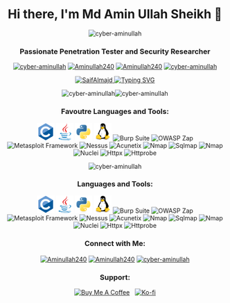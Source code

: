 <h1 align="center">Hi there, I'm Md Amin Ullah Sheikh 👋</h1>
<p align="center"> <img src="https://komarev.com/ghpvc/?username=cyber-aminullah&label=Profile%20views&color=0eb48b" alt="cyber-aminullah" /> </p>
<h3 align="center">Passionate Penetration Tester and Security Researcher</h3>
<p align="center"> <a href="https://github.com/cyber-aminullah" target="blank"><img src="https://img.shields.io/twitter/follow/cyber-aminullah?logo=github&style=for-the-badge" alt="cyber-aminullah" /></a> <a href="https://twitter.com/Aminullah240" target="blank"><img src="https://img.shields.io/twitter/follow/Aminullah240?logo=twitter&style=for-the-badge" alt="Aminullah240" /></a>
<a href="https://www.linkedin.com/in/aminullah-sheikh" target="blank"><img src="https://img.shields.io/twitter/follow/Aminullah240?logo=linkedin&style=for-the-badge" alt="Aminullah240" /></a> 
<a href="https://github.com/cyber-aminullah" target="blank"><img src="https://img.shields.io/twitter/follow/cyber-aminullah?logo=dart&style=for-the-badge" alt="cyber-aminullah" /></a>
</p>

<p align="center"><a href="https://saifalmajd.web.app"> <img src="https://raw.githubusercontent.com/sayedmoataz/sayedmoataz/088a48d03ee3ee837683a4e83aeef25f0c512753/about_me.gif" alt="SaifAlmajd" width="50"> </a> <a href="https://saifalmajd.web.app"><img src="https://readme-typing-svg.demolab.com?font=Press+Start+2P&size=11&duration=2000&color=4FC114&center=true&vCenter=true&repeat=false&width=300&lines=Md+Amin+Ullah+Sheikh" alt="Typing SVG" /></a>
</p>

<p align="center"><img src="https://github-readme-stats.vercel.app/api?username=cyber-aminullah&show_icons=true&theme=highcontrast&hide_border=true&locale=en" alt="cyber-aminullah"/><img src="https://github-readme-stats.vercel.app/api/top-langs?username=cyber-aminullah&show_icons=true&theme=highcontrast&hide_border=true&locale=en&layout=compact" alt="cyber-aminullah"/></p>

<h3 align="center">Favoutre Languages and Tools:</h3>
<p align="center"> <img src="https://raw.githubusercontent.com/devicons/devicon/master/icons/c/c-original.svg" alt="C" width="40" height="40"/> 
<img src="https://raw.githubusercontent.com/devicons/devicon/master/icons/java/java-original.svg" alt="Java" width="40" height="40"/> 
<img src="https://raw.githubusercontent.com/devicons/devicon/master/icons/python/python-original.svg" alt="Python" width="40" height="40"/> 
<img src="https://raw.githubusercontent.com/devicons/devicon/master/icons/linux/linux-original.svg" alt="Linux" width="40" height="40"/> 
<img src="https://www.vectorlogo.zone/logos/burpzone/burpzone-icon.svg" alt="Burp Suite" width="40" height="40"/> 
<img src="https://www.vectorlogo.zone/logos/owasp/owasp-icon.svg" alt="OWASP Zap" width="40" height="40"/> 
<img src="https://www.vectorlogo.zone/logos/metasploit/metasploit-icon.svg" alt="Metasploit Framework" width="40" height="40"/> 
<img src="https://www.vectorlogo.zone/logos/nessus/nessus-icon.svg" alt="Nessus" width="40" height="40"/> 
<img src="https://www.vectorlogo.zone/logos/acunetix/acunetix-icon.svg" alt="Acunetix" width="40" height="40"/> 
<img src="https://www.vectorlogo.zone/logos/nmap/nmap-icon.svg" alt="Nmap" width="40" height="40"/> 
<img src="https://www.vectorlogo.zone/logos/sqlmap/sqlmap-icon.svg" alt="Sqlmap" width="40" height="40"/> 
<img src="https://www.vectorlogo.zone/logos/nmap/nmap-icon.svg" alt="Nmap" width="40" height="40"/> 
<img src="https://www.vectorlogo.zone/logos/nuclei/nuclei-icon.svg" alt="Nuclei" width="40" height="40"/> 
<img src="https://www.vectorlogo.zone/logos/httpx/httpx-icon.svg" alt="Httpx" width="40" height="40"/> 
<img src="https://www.vectorlogo.zone/logos/httprobe/httprobe-icon.svg" alt="Httprobe" width="40" height="40"/> 
</p>

<p align="center"> <img src="https://github-readme-streak-stats.herokuapp.com/?user=cyber-aminullah&theme=dark" alt="cyber-aminullah" /></p>

<h3 align="center">Languages and Tools:</h3>
<p align="center"> <img src="https://raw.githubusercontent.com/devicons/devicon/master/icons/c/c-original.svg" alt="C" width="40" height="40"/> 
<img src="https://raw.githubusercontent.com/devicons/devicon/master/icons/java/java-original.svg" alt="Java" width="40" height="40"/> 
<img src="https://raw.githubusercontent.com/devicons/devicon/master/icons/python/python-original.svg" alt="Python" width="40" height="40"/> 
<img src="https://raw.githubusercontent.com/devicons/devicon/master/icons/linux/linux-original.svg" alt="Linux" width="40" height="40"/> 
<img src="https://www.vectorlogo.zone/logos/burpzone/burpzone-icon.svg" alt="Burp Suite" width="40" height="40"/> 
<img src="https://www.vectorlogo.zone/logos/owasp/owasp-icon.svg" alt="OWASP Zap" width="40" height="40"/> 
<img src="https://www.vectorlogo.zone/logos/metasploit/metasploit-icon.svg" alt="Metasploit Framework" width="40" height="40"/> 
<img src="https://www.vectorlogo.zone/logos/nessus/nessus-icon.svg" alt="Nessus" width="40" height="40"/> 
<img src="https://www.vectorlogo.zone/logos/acunetix/acunetix-icon.svg" alt="Acunetix" width="40" height="40"/> 
<img src="https://www.vectorlogo.zone/logos/nmap/nmap-icon.svg" alt="Nmap" width="40" height="40"/> 
<img src="https://www.vectorlogo.zone/logos/sqlmap/sqlmap-icon.svg" alt="Sqlmap" width="40" height="40"/> 
<img src="https://www.vectorlogo.zone/logos/nmap/nmap-icon.svg" alt="Nmap" width="40" height="40"/> 
<img src="https://www.vectorlogo.zone/logos/nuclei/nuclei-icon.svg" alt="Nuclei" width="40" height="40"/> 
<img src="https://www.vectorlogo.zone/logos/httpx/httpx-icon.svg" alt="Httpx" width="40" height="40"/> 
<img src="https://www.vectorlogo.zone/logos/httprobe/httprobe-icon.svg" alt="Httprobe" width="40" height="40"/> 
</p>

<h3 align="center">Connect with Me:</h3>
<p align="center">
<a href="https://www.linkedin.com/in/aminullah-sheikh" target="blank"><img align="center" src="https://raw.githubusercontent.com/rahuldkjain/github-profile-readme-generator/master/src/images/icons/Social/linked-in-alt.svg" alt="Aminullah240" height="30" width="40" /></a>
<a href="https://twitter.com/Aminullah240" target="blank"><img align="center" src="https://raw.githubusercontent.com/rahuldkjain/github-profile-readme-generator/master/src/images/icons/Social/twitter.svg" alt="Aminullah240" height="30" width="40" /></a>
<a href="https://github.com/cyber-aminullah" target="blank"><img align="center" src="https://raw.githubusercontent.com/rahuldkjain/github-profile-readme-generator/master/src/images/icons/Social/github.svg" alt="cyber-aminullah" height="30" width="40" /></a>
</p>

<h3 align="center">Support:</h3>

<div align="center">

[![Buy Me A Coffee](https://user-images.githubusercontent.com/26390946/161375563-69c634fd-89d2-45ac-addd-931b03996b34.png)](https://www.buymeacoffee.com/cyber-aminullah)
  &nbsp;
[![Ko-fi](https://user-images.githubusercontent.com/26390946/161375565-e7d64410-bbcf-4a28-896b-7514e106478e.png)](https://ko-fi.com/cyber-aminullah)

</div>
